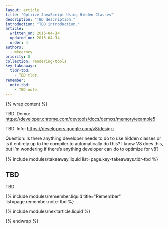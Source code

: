 ```yaml
---
layout: article
title: "Optiize JavaScript Using Hidden Classes"
description: "TBD description."
introduction: "TBD introduction."
article:
  written_on: 2015-04-14
  updated_on: 2015-04-14
  order: 4
authors:
  - mkearney
priority: 0
collection: rendering-tools
key-takeaways:
  tldr-tbd:
    - TBD tldr.
remember:
  note-tbd:
    - TBD note.
---
```

{% wrap content %}

TBD. Demo: https://developer.chrome.com/devtools/docs/demos/memory/example5

TBD. Info: https://developers.google.com/v8/design

Question: Is there anything developer needs to do to use hidden classes or is it entirely up to the compiler to automatically do this? I know V8 does this, but I’m wondering if there’s anything developer can do to optimize for v8?

{% include modules/takeaway.liquid list=page.key-takeaways.tldr-tbd %}

## TBD

TBD.

{% include modules/remember.liquid title="Remember" list=page.remember.note-tbd %}

{% include modules/nextarticle.liquid %}

{% endwrap %}
